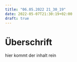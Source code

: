 ```yaml
---
title: "06.05.2022 21_30_19"
date: 2022-05-07T21:30:19+02:00
draft: true
---
```


# Überschrift

hier kommt der inhalt rein

